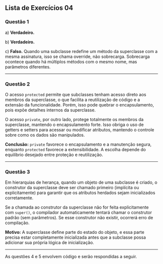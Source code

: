 ## Lista de Exercícios 04

### Questão 1

a) **Verdadeiro.** 

b) **Verdadeiro.** 

c) **Falso.** Quando uma subclasse redefine um método da superclasse com a mesma assinatura, isso se chama override, não sobrecarga. Sobrecarga ocontece quando há múltiplos métodos com o mesmo nome, mas parâmetros diferentes.

---

### Questão 2

O acesso `protected` permite que subclasses tenham acesso direto aos membros da superclasse, o que facilita a reutilização de código e a extensão da funcionalidade. Porém, isso pode quebrar o encapsulamento, pois expõe detalhes internos da superclasse.

O acesso `private`, por outro lado, protege totalmente os membros da superclasse, mantendo o encapsulamento forte. Isso obriga o uso de getters e setters para acessar ou modificar atributos, mantendo o controle sobre como os dados são manipulados.

**Conclusão:** `private` favorece o encapsulamento e a manutenção segura, enquanto `protected` favorece a extensibilidade. A escolha depende do equilíbrio desejado entre proteção e reutilização.

---

### Questão 3

Em hierarquias de herança, quando um objeto de uma subclasse é criado, o construtor da superclasse deve ser chamado primeiro (implícita ou explicitamente) para garantir que os atributos herdados sejam inicializados corretamente.

Se a chamada ao construtor da superclasse não for feita explicitamente com `super()`, o compilador automaticamente tentará chamar o construtor padrão (sem parâmetros). Se esse construtor não existir, ocorrerá erro de compilação.

**Motivo:** A superclasse define parte do estado do objeto, e essa parte precisa estar completamente inicializada antes que a subclasse possa adicionar sua própria lógica de inicialização.

---

As questões 4 e 5 envolvem código e serão respondidas a seguir.
